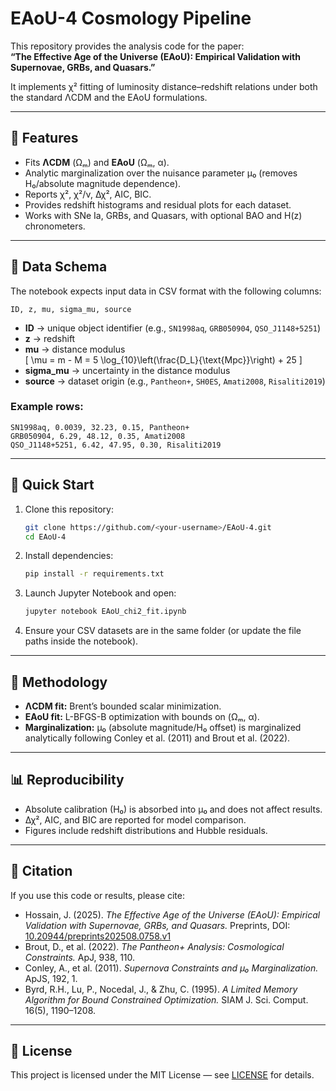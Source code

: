 # EAoU-4 Cosmology Pipeline

This repository provides the analysis code for the paper:  
**“The Effective Age of the Universe (EAoU): Empirical Validation with Supernovae, GRBs, and Quasars.”**

It implements χ² fitting of luminosity distance–redshift relations under both the standard ΛCDM and the EAoU formulations.

---

## 📌 Features
- Fits **ΛCDM** (Ωₘ) and **EAoU** (Ωₘ, α).  
- Analytic marginalization over the nuisance parameter μ₀ (removes H₀/absolute magnitude dependence).  
- Reports χ², χ²/ν, Δχ², AIC, BIC.  
- Provides redshift histograms and residual plots for each dataset.  
- Works with SNe Ia, GRBs, and Quasars, with optional BAO and H(z) chronometers.

---

## 📂 Data Schema

The notebook expects input data in CSV format with the following columns:

```
ID, z, mu, sigma_mu, source
```

- **ID** → unique object identifier (e.g., `SN1998aq`, `GRB050904`, `QSO_J1148+5251`)  
- **z** → redshift  
- **mu** → distance modulus  
  \[
  \mu = m - M = 5 \log_{10}\left(\frac{D_L}{\text{Mpc}}\right) + 25
  \]  
- **sigma_mu** → uncertainty in the distance modulus  
- **source** → dataset origin (e.g., `Pantheon+`, `SH0ES`, `Amati2008`, `Risaliti2019`)

### Example rows:
```
SN1998aq, 0.0039, 32.23, 0.15, Pantheon+
GRB050904, 6.29, 48.12, 0.35, Amati2008
QSO_J1148+5251, 6.42, 47.95, 0.30, Risaliti2019
```

---

## 🚀 Quick Start

1. Clone this repository:
   ```bash
   git clone https://github.com/<your-username>/EAoU-4.git
   cd EAoU-4
   ```

2. Install dependencies:
   ```bash
   pip install -r requirements.txt
   ```

3. Launch Jupyter Notebook and open:
   ```bash
   jupyter notebook EAoU_chi2_fit.ipynb
   ```

4. Ensure your CSV datasets are in the same folder (or update the file paths inside the notebook).

---

## 🔬 Methodology

- **ΛCDM fit:** Brent’s bounded scalar minimization.  
- **EAoU fit:** L-BFGS-B optimization with bounds on (Ωₘ, α).  
- **Marginalization:** μ₀ (absolute magnitude/H₀ offset) is marginalized analytically following Conley et al. (2011) and Brout et al. (2022).  

---

## 📊 Reproducibility

- Absolute calibration (H₀) is absorbed into μ₀ and does not affect results.  
- Δχ², AIC, and BIC are reported for model comparison.  
- Figures include redshift distributions and Hubble residuals.  

---

## 📖 Citation

If you use this code or results, please cite:

- Hossain, J. (2025). *The Effective Age of the Universe (EAoU): Empirical Validation with Supernovae, GRBs, and Quasars.* Preprints, DOI: [10.20944/preprints202508.0758.v1](https://doi.org/10.20944/preprints202508.0758.v1)  
- Brout, D., et al. (2022). *The Pantheon+ Analysis: Cosmological Constraints.* ApJ, 938, 110.  
- Conley, A., et al. (2011). *Supernova Constraints and μ₀ Marginalization.* ApJS, 192, 1.  
- Byrd, R.H., Lu, P., Nocedal, J., & Zhu, C. (1995). *A Limited Memory Algorithm for Bound Constrained Optimization.* SIAM J. Sci. Comput. 16(5), 1190–1208.  

---

## 📜 License

This project is licensed under the MIT License — see [LICENSE](LICENSE) for details.
